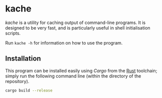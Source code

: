 kache
=====

*kache* is a utility for caching output of command-line programs. It is designed to be very fast, and is particularly useful in shell initialisation scripts.

Run `kache -h` for information on how to use the program.

Installation
------------

This program can be installed easily using *Cargo* from the [Rust](https://www.rust-lang.org) toolchain; simply run the following command line (within the directory of the repository).

```sh
cargo build --release
```
